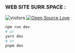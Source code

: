 ### WEB SITE SURR.SPACE :



![visitors](777)
[![Open Source Love](https://badges.frapsoft.com/os/v1/open-source.svg?v=102)](https://github.com/ellerbrock/open-source-badge/)






```bash
npm run dev
# or
yarn dev
# or
pnpm dev
```
